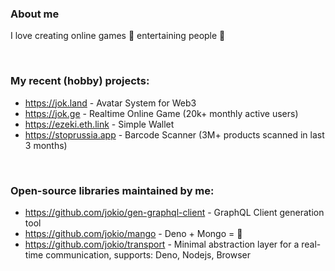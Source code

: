### About me

I love creating online games 👾 entertaining people 🤡

<br/>

### My recent (hobby) projects:

* https://jok.land - Avatar System for Web3
* https://jok.ge - Realtime Online Game (20k+ monthly active users)
* https://ezeki.eth.link - Simple Wallet
* https://stoprussia.app - Barcode Scanner (3M+ products scanned in last 3 months)

<br/>

### Open-source libraries maintained by me:

* https://github.com/jokio/gen-graphql-client - GraphQL Client generation tool
* https://github.com/jokio/mango - Deno + Mongo = 🥭
* https://github.com/jokio/transport - Minimal abstraction layer for a real-time communication, supports: Deno, Nodejs, Browser

<br/>
<br/>
